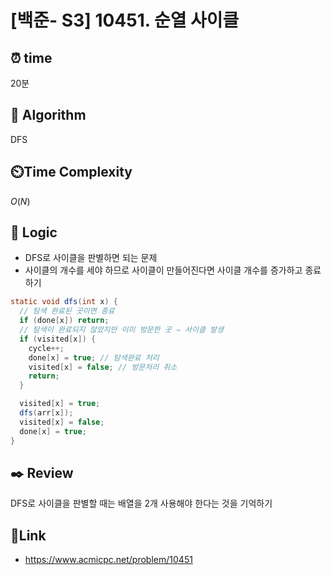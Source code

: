 # [백준- S3] 10451. 순열 사이클
 
## ⏰  **time**
20분

## :pushpin: **Algorithm**
DFS

## ⏲️**Time Complexity**
$O(N)$

## :round_pushpin: **Logic**
- DFS로 사이클을 판별하면 되는 문제
- 사이클의 개수를 세야 하므로 사이클이 만들어진다면 사이클 개수를 증가하고 종료하기
```java
static void dfs(int x) {
  // 탐색 완료된 곳이면 종료
  if (done[x]) return;
  // 탐색이 완료되지 않았지만 이미 방문한 곳 ⇒ 사이클 발생
  if (visited[x]) {
    cycle++;
    done[x] = true; // 탐색완료 처리
    visited[x] = false; // 방문처리 취소
    return;
  }

  visited[x] = true;
  dfs(arr[x]);
  visited[x] = false;
  done[x] = true;
}
```

## :black_nib: **Review**
DFS로 사이클을 판별할 때는 배열을 2개 사용해야 한다는 것을 기억하기

## 📡**Link**
- https://www.acmicpc.net/problem/10451
